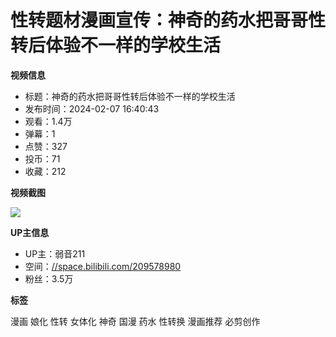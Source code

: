 # 性转题材漫画宣传：神奇的药水把哥哥性转后体验不一样的学校生活

**视频信息**

*   标题：神奇的药水把哥哥性转后体验不一样的学校生活
*   发布时间：2024-02-07 16:40:43
*   观看：1.4万
*   弹幕：1
*   点赞：327
*   投币：71
*   收藏：212

**视频截图**

![](//i1.hdslb.com/bfs/archive/548502fbaacc39be75af8b4c8ae973042216e154.jpg@518w_290h_1c_!web-video-share-cover.webp)

**UP主信息**

*   UP主：弱音211
*   空间：[//space.bilibili.com/209578980](//space.bilibili.com/209578980)
*   粉丝：3.5万

**标签**

漫画 娘化 性转 女体化 神奇 国漫 药水 性转换 漫画推荐 必剪创作
